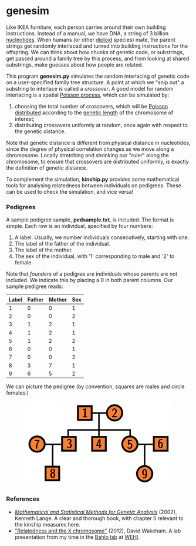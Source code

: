 # genesim
Like IKEA furniture, each person carries around their own building
instructions. Instead of a manual, we have DNA, a string of 3 billion
[nucleotides](https://www.google.com/search?hl=en&q=nucleotides). When
humans (or other
[diploid](https://en.wikipedia.org/wiki/Ploidy#Diploid) species) mate,
the parent strings get randomly interlaced and turned into building instructions
for the offspring.
We can think about how chunks of genetic code, or
substrings, get passed around a family tree by this process, and from
looking at shared substrings, make guesses about how people are
related.

This program **genesim.py** simulates the random interlacing of
genetic code on a user-specified family tree structure.
A point at which we "snip out" a substring to interlace is called a *crossover*.
A good model for random interlacing is a spatial
[Poisson process](https://en.wikipedia.org/wiki/Poisson_point_process),
which can be simulated by:
1. choosing the total number of crossovers, which will be
[Poisson distributed](https://en.wikipedia.org/wiki/Poisson_distribution)
according to the
[genetic length](https://en.wikipedia.org/wiki/Centimorgan) of the
chromosome of interest;
2. distributing crossovers uniformly at random, once again with
respect to the genetic distance.

Note that genetic distance is different from physical distance in
nucleotides, since the degree of physical correlation changes as we
move along a chromosome.
Locally stretching and shrinking our "ruler" along the chromosome, to
ensure that crossovers are distributed uniformly, is exactly the
definition of genetic distance.

To complement the simulation, **kinship.py** provides some mathematical tools for analysing
relatedness between individuals on pedigrees.
These can be used to check the simulation, and vice versa!

### Pedigrees

A sample pedigree sample, **pedsample.txt**, is included.
The format is simple.
Each row is an individual, specified by four numbers:
1. A label. Usually, we number individuals consecutively, starting
   with one.
2. The label of the father of the individual.
3. The label of the mother.
4. The sex of the individual, with '1' corresponding to male and '2'
to female.

Note that *founders* of a pedigree are individuals whose parents are
not included.
We indicate this by placing a 0 in both parent columns.
Our sample pedigree reads:

| Label | Father | Mother | Sex |
| --- | --- | --- | --- |
|1	|0	|0	|1|
|2	|0	|0	|2|
|3	|1	|2	|1|
|4	|1	|2	|1|
|5	|1	|2	|2|
|6	|0	|0	|1|
|7	|0	|0	|2|
|8	|3	|7	|1|
|9	|6	|5	|2|

We can picture the pedigree (by convention, squares are males and
circle females:)

 <figure>
    <div style="text-align:center"><img src ="/pedigree.png" width="400" />
    <figcaption><i></i></figcaption>
	</div>
</figure>

### References

- [*Mathematical and Statistical Methods for Genetic Analysis*](https://www.springer.com/gp/book/9780387953892)
  (2002), Kenneth Lange. A clear and thorough book, with chapter 5
  relevant to the kinship measures here.
- ["Relatedness and the X chromosome"](https://hapax.github.io/assets/x-chromosome.pdf)
  (2012), David Wakeham. A lab presentation from my time in the
  [Bahlo lab](https://www.wehi.edu.au/people/melanie-bahlo) at [WEHI](https://www.wehi.edu.au/).
